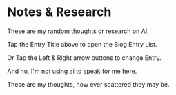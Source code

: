 # Notes & Research

These are my random thoughts or research on AI.

Tap the Entry Title above to open the Blog Entry List.
      
Or Tap the Left & Right arrow buttons to change Entry.

And no, I'm not using ai to speak for me here.
      
These are my thoughts, how ever scattered they may be.